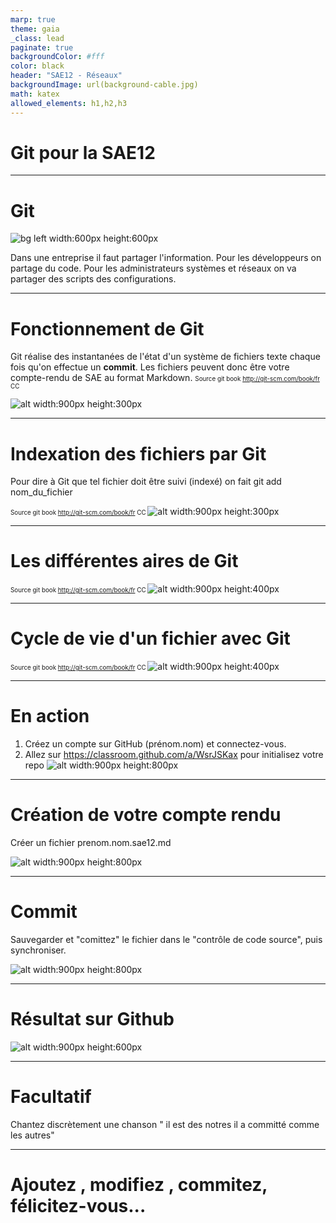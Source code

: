 ```yaml
---
marp: true
theme: gaia
_class: lead
paginate: true
backgroundColor: #fff
color: black
header: "SAE12 - Réseaux"
backgroundImage: url(background-cable.jpg)
math: katex
allowed_elements: h1,h2,h3
---
```

<!-- backgroundImage: url(background-cable.jpg)-->
# Git pour la SAE12

---

# Git
<!-- backgroundImage: url()-->
![bg left width:600px height:600px](baracktocat.jpg)

Dans une entreprise il faut partager l'information.
Pour les développeurs on partage du code.
Pour les administrateurs systèmes et réseaux on va partager des scripts des configurations.

---

# Fonctionnement de Git

Git réalise des instantanées de l'état d'un système de fichiers texte chaque fois qu'on effectue un **commit**. Les fichiers peuvent donc être votre compte-rendu de SAE au format Markdown.
<span style="font-size:70%"> Source git book http://git-scm.com/book/fr CC </span>

![alt width:900px height:300px](git1.png)

---

# Indexation des fichiers par Git 

Pour dire à Git que tel fichier doit être suivi (indexé) on fait git add nom_du_fichier

<span style="font-size:70%"> Source git book http://git-scm.com/book/fr CC </span>
![alt width:900px height:300px](git2.png)

---

# Les différentes aires de Git

<span style="font-size:70%"> Source git book http://git-scm.com/book/fr CC </span>
![alt width:900px height:400px](git4.png)


---
# Cycle de vie d'un fichier avec Git

<span style="font-size:70%"> Source git book http://git-scm.com/book/fr CC </span>
![alt width:900px height:400px](git3.png)


---

# En action

1. Créez un compte sur GitHub (prénom.nom) et connectez-vous.
2. Allez sur  <https://classroom.github.com/a/WsrJSKax> pour initialisez votre repo
![alt width:900px height:800px](vs1.png)

---

# Création de votre compte rendu

 Créer  un fichier prenom.nom.sae12.md

![alt width:900px height:800px](vs3.png)

---

# Commit

Sauvegarder et "comittez" le fichier dans le "contrôle de code source", puis synchroniser.

![alt width:900px height:800px](vs4.png)

---

# Résultat sur Github

![alt width:900px height:600px](gh1.png)

---

# Facultatif

Chantez discrètement une chanson   " il est des notres il a committé comme les autres"

---

# Ajoutez , modifiez , commitez, félicitez-vous...

